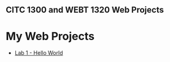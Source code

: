 ## CITC 1300 and WEBT 1320 Web Projects

<h1>My Web Projects</h1>

<ul>
    <li><a href="labs1/index.html">Lab 1 - Hello World</li>
</ul>
